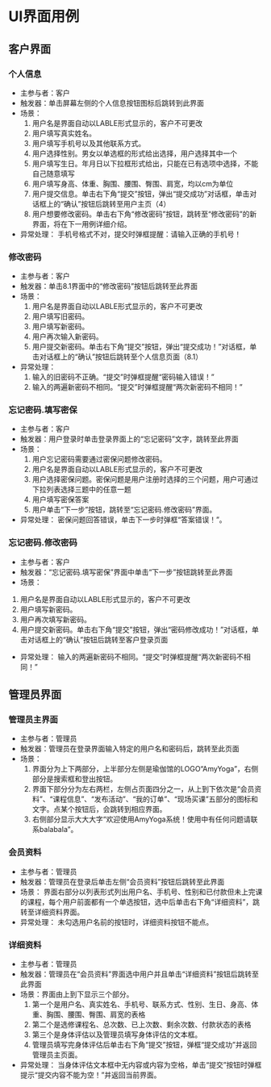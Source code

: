 # UI界面用例
## 客户界面
### 个人信息
- 主参与者：客户
- 触发器：单击屏幕左侧的个人信息按钮图标后跳转到此界面
- 场景：
    1.  用户名是界面自动以LABLE形式显示的，客户不可更改
    2.  用户填写真实姓名。
    3.  用户填写手机号以及其他联系方式。
    4.  用户选择性别。男女以单选框的形式给出选择，用户选择其中一个
    5.  用户填写生日。年月日以下拉框形式给出，只能在已有选项中选择，不能自己随意填写
    6.  用户填写身高、体重、胸围、腰围、臀围、肩宽，均以cm为单位
    7.  用户提交信息。单击右下角“提交”按钮，弹出“提交成功”对话框，单击对话框上的“确认”按钮后跳转至用户主页（4）
    8.  用户想要修改密码。单击右下角“修改密码”按钮，跳转至“修改密码”的新界面，将在下一用例详细介绍。
- 异常处理：
手机号格式不对，提交时弹框提醒：请输入正确的手机号！

### 修改密码
- 主参与者：客户
- 触发器：单击8.1界面中的“修改密码”按钮后跳转至此界面
- 场景：
    1.  用户名是界面自动以LABLE形式显示的，客户不可更改
    2.  用户填写旧密码。
    3.  用户填写新密码。
    4.  用户再次输入新密码。
    5.  用户提交新密码。单击右下角“提交”按钮，弹出“提交成功！”对话框，单击对话框上的“确认”按钮后跳转至个人信息页面（8.1）
- 异常处理：
    1.  输入的旧密码不正确。“提交”时弹框提醒“密码输入错误！”
    2.  输入的两遍新密码不相同。“提交”时弹框提醒“两次新密码不相同！”

### 忘记密码.填写密保
- 主参与者：客户
- 触发器：用户登录时单击登录界面上的“忘记密码”文字，跳转至此界面
- 场景：
    1.  用户忘记密码需要通过密保问题修改密码。
    2.  用户名是界面自动以LABLE形式显示的，客户不可更改
    3.  用户选择密保问题。密保问题是用户注册时选择的三个问题，用户可通过下拉列表选择三题中的任意一题
    4.  用户填写密保答案
    5.  用户单击“下一步”按钮，跳转至“忘记密码.修改密码”界面。
- 异常处理：
    密保问题回答错误，单击下一步时弹框“答案错误！”。
### 忘记密码.修改密码
- 主参与者：客户
- 触发器：“忘记密码.填写密保”界面中单击“下一步”按钮跳转至此界面
- 场景：
1.  用户名是界面自动以LABLE形式显示的，客户不可更改
2.  用户填写新密码。
3.  用户再次填写新密码。
4.  用户提交新密码。单击右下角“提交”按钮，弹出“密码修改成功！”对话框，单击对话框上的“确认”按钮后跳转至客户登录页面
- 异常处理：
输入的两遍新密码不相同。“提交”时弹框提醒“两次新密码不相同！”


## 管理员界面
### 管理员主界面
- 主参与者：管理员
- 触发器：管理员在登录界面输入特定的用户名和密码后，跳转至此页面
- 场景：
    1.  界面分为上下两部分，上半部分左侧是瑜伽馆的LOGO“AmyYoga”，右侧部分是搜索框和登出按钮。
    2.  界面下部分分为左右两栏，左侧占页面四分之一，从上到下依次是“会员资料”、“课程信息”、“发布活动”、“我的订单”、“现场买课”五部分的图标和文字。点某个按钮后，会跳转到相应界面。
    3.  右侧部分显示大大大字“欢迎使用AmyYoga系统！使用中有任何问题请联系balabala”。

### 会员资料
- 主参与者：管理员
- 触发器：管理员在登录后单击左侧“会员资料”按钮后跳转至此界面
- 场景：
    界面右部分以列表形式列出用户名、手机号、性别和已付款但未上完课的课程，每个用户前面都有一个单选按钮，选中后单击右下角“详细资料”，跳转至详细资料界面。
- 异常处理：
未勾选用户名前的按钮时，详细资料按钮不能点。

### 详细资料
- 主参与者：管理员
- 触发器：管理员在“会员资料”界面选中用户并且单击“详细资料”按钮后跳转至此界面
- 场景：界面由上到下显示三个部分。
    1.  第一个是用户名、真实姓名、手机号、联系方式、性别、生日、身高、体重、胸围、腰围、臀围、肩宽的表格
    2.  第二个是选修课程名、总次数、已上次数、剩余次数、付款状态的表格
    3.  第三个是身体评估以及管理员填写身体评估的文本框。
    4.  管理员填写完身体评估后单击右下角“提交”按钮，弹框“提交成功”并返回管理员主页面。
- 异常处理：
当身体评估文本框中无内容或内容为空格，单击“提交”按钮时弹框提示“提交内容不能为空！”并返回当前界面。